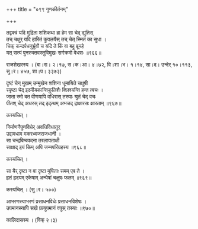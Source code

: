 +++
title = "०९९ गुणकीर्तनम्"

+++


तद्वक्त्रं यदि मुद्रिता शशिकथा हा हेम सा चेद् द्युतिस्  
तच् चक्षुर् यदि हारितं कुवलयैस् तच् चेत् स्मितं का सुधा ।  
धिक् कन्दर्पधनुर्भ्रुवौ च यदि ते किं वा बहु ब्रूमहे  
यत् सत्यं पुनरुक्तवस्तुविमुखः सर्गक्रमो वेधसः ॥९६६॥  


राजशेखरस्य । (बा।रा। २।१७, स।क।आ। ४।७२, वि।शा।भ। १।१४, सा।द। उन्देर् १०।११३, सु।र। ४५७, शा।प। ३३७३)  


दृष्टं चेन् मुखम् उन्मुखेन शशिना धूमायिते चक्षुषी  
स्पृष्टा चेद् इदमीयकान्तिकुलिशैः क्लिश्यन्ति हन्त त्वचः ।  
जाता स्मो बत वीणयापि वधिरास् तस्याः श्रुतं चेद् वचः   
पीतश् चेद् अधरस् तद् इद्त्थम् अभजद् द्राक्षारसः क्षारताम् ॥९६७॥  


कस्यचित् ।  


निर्माणनैपुणविधेर् अवधिविधातुर्  
उद्दामधाम मकरध्वजराजधानी ।  
सा चन्द्रबिम्बवदना तरलायताक्षी  
साक्षाद् इयं किम् अपि जन्मपरिग्रहस्य ॥९६८॥  


कस्यचित् ।  


सा यैर् दृष्टा न वा दृष्टा मुषिताः समम् एव ते ।  
हृतं हृदयम् एकेषाम् अन्येषां चक्षुषः फलम् ॥९६९॥  


कस्यचित् । (सु।र। ५००)  


आभरणस्याभरणं प्रसाधनविधेः प्रसाधनविशेषः ।  
उपमानस्यापि सखे प्रत्युपमानं वपुस् तस्याः ॥९७०॥  


कालिदासस्य । (विक् २।३)  


